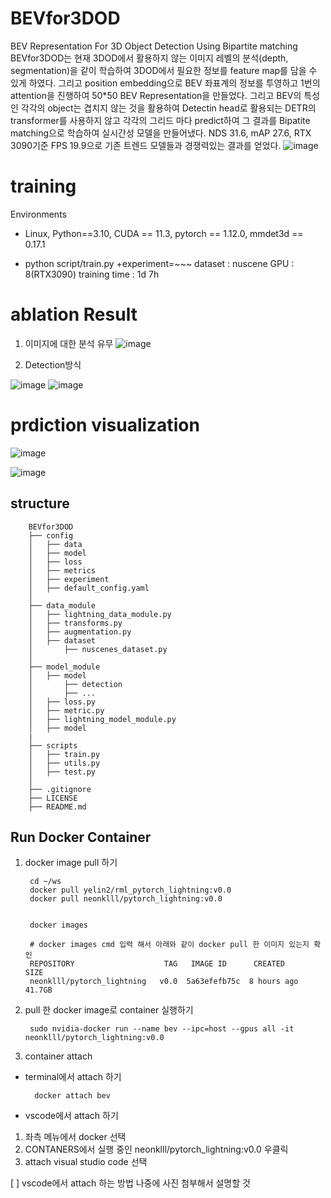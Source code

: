 
# BEVfor3DOD
BEV Representation For 3D Object Detection Using Bipartite matching
BEVfor3DOD는 현재 3DOD에서 활용하지 않는 이미지 레벨의 분석(depth, segmentation)을 같이 학습하여 3DOD에서 필요한 정보를 feature map를 담을 수 있게 하였다. 그리고 position embedding으로 BEV 좌표계의 정보를 투영하고 1번의 attention을 진행하여 50*50 BEV Representation을 만들었다. 그리고 BEV의 특성인 각각의 object는 겹치지 않는 것을 활용하여 Detectin head로 활용되는 DETR의 transformer를 사용하지 않고 각각의 그리드 마다 predict하여 그 결과를 Bipatite matching으로 학습하여 실시간성 모델을 만들어냈다. NDS 31.6, mAP 27.6, RTX 3090기준 FPS 19.9으로 기존 트렌드 모델들과 경쟁력있는 결과를 얻었다.
![image](https://github.com/neonkill/BEVfor3DOD/assets/72084525/5132d304-0f6f-43c4-98f9-727799134863)

# training
Environments
- Linux, Python==3.10, CUDA == 11.3, pytorch == 1.12.0, mmdet3d == 0.17.1

- python script/train.py +experiment=~~~
dataset : nuscene
GPU : 8(RTX3090)
training time : 1d 7h
# ablation Result
1) 이미지에 대한 분석 유무
![image](https://github.com/neonkill/BEVfor3DOD/assets/72084525/314a42f7-7897-4abb-bb19-69472dcca9a2)

2) Detection방식
   
![image](https://github.com/neonkill/BEVfor3DOD/assets/72084525/f4e92df2-f00f-4fba-b970-14c7732a1eec)
   ![image](https://github.com/neonkill/BEVfor3DOD/assets/72084525/57bb304e-57d7-4f19-a5ee-b21e77dadd8e)

# prdiction visualization
![image](https://github.com/neonkill/BEVfor3DOD/assets/72084525/5df129a2-6f06-48cf-996c-5432f6192f05)

![image](https://github.com/neonkill/BEVfor3DOD/assets/72084525/eeb27fda-59c5-475b-9c45-0a7e2586c733)

## structure

        BEVfor3DOD
        ├── config
        │   ├── data
        │   ├── model
        │   ├── loss
        │   ├── metrics
        │   ├── experiment
        │   ├── default_config.yaml
        │
        ├── data_module
        │   ├── lightning_data_module.py
        │   ├── transforms.py
        │   ├── augmentation.py
        │   ├── dataset
        │       ├── nuscenes_dataset.py
        │
        ├── model_module
        │   ├── model
        │       ├── detection
        │       ├── ...   
        │   ├── loss.py
        │   ├── metric.py
        │   ├── lightning_model_module.py
        │   ├── model
        |
        ├── scripts
        │   ├── train.py
        │   ├── utils.py
        │   ├── test.py
        │
        ├── .gitignore
        ├── LICENSE
        ├── README.md

## Run Docker Container

1. docker image pull 하기

        cd ~/ws
        docker pull yelin2/rml_pytorch_lightning:v0.0
        docker pull neonklll/pytorch_lightning:v0.0


        docker images
        
        # docker images cmd 입력 해서 아래와 같이 docker pull 한 이미지 있는지 확인
        REPOSITORY                    TAG   IMAGE ID      CREATED      SIZE
        neonklll/pytorch_lightning   v0.0  5a63efefb75c  8 hours ago  41.7GB



2. pull 한 docker image로 container 실행하기


        sudo nvidia-docker run --name bev --ipc=host --gpus all -it neonklll/pytorch_lightning:v0.0


3. container attach

- terminal에서 attach 하기

        docker attach bev      

        
- vscode에서 attach 하기
        
1. 좌측 메뉴에서 docker 선택
2. CONTANERS에서 실행 중인 neonklll/pytorch_lightning:v0.0 우클릭
3. attach visual studio code 선택

[ ] vscode에서 attach 하는 방법 나중에 사진 첨부해서 설명할 것

